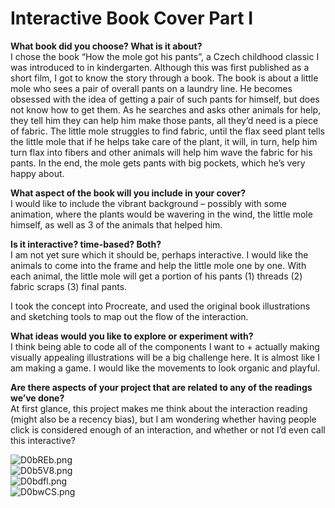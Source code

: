 # Interactive Book Cover Part I
**What book did you choose? What is it about?**  
I chose the book “How the mole got his pants”, a Czech childhood classic I was introduced to in kindergarten. Although this was first published as a short film, I got to know the story through a book. The book is about a little mole who sees a pair of overall pants on a laundry line. He becomes obsessed with the idea of getting a pair of such pants for himself, but does not know how to get them. As he searches and asks other animals for help, they tell him they can help him make those pants, all they’d need is a piece of fabric. The little mole struggles to find fabric, until the flax seed plant tells the little mole that if he helps take care of the plant, it will, in turn, help him turn flax into fibers and other animals will help him wave the fabric for his pants. In the end, the mole gets pants with big pockets, which he’s very happy about.
  
**What aspect of the book will you include in your cover?**  
I would like to include the vibrant background – possibly with some animation, where the plants would be wavering in the wind, the little mole himself, as well as 3 of the animals that helped him.
  
**Is it interactive? time-based? Both?**  
I am not yet sure which it should be, perhaps interactive. I would like the animals to come into the frame and help the little mole one by one. With each animal, the little mole will get a portion of his pants (1) threads (2) fabric scraps (3) final pants.
  
I took the concept into Procreate, and used the original book illustrations and sketching tools to map out the flow of the interaction.
	  

**What ideas would you like to explore or experiment with?**  
I think being able to code all of the components I want to + actually making visually appealing illustrations will be a big challenge here. It is almost like I am making a game. I would like the movements to look organic and playful.

**Are there aspects of your project that are related to any of the readings we’ve done?**  
At first glance, this project makes me think about the interaction reading (might also be a recency bias), but I am wondering whether having people click is considered enough of an interaction, and whether or not I’d even call this interactive?


![D0bREb.png](https://imgpile.com/images/D0bREb.png)  
![D0b5V8.png](https://imgpile.com/images/D0b5V8.png)  
![D0bdfl.png](https://imgpile.com/images/D0bdfl.png)  
![D0bwCS.png](https://imgpile.com/images/D0bwCS.png)  